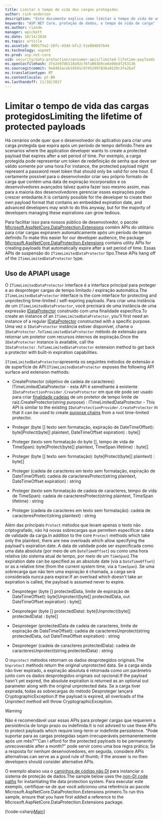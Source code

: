 ```yaml
---
title: Limitar o tempo de vida das cargas protegidos
author: rick-anderson
description: "Este documento explica como limitar o tempo de vida de uma carga protegido usando as APIs de proteção de dados ASP.NET Core."
keywords: "ASP.NET Core, proteção de dados, o tempo de vida de carga"
ms.author: riande
manager: wpickett
ms.date: 10/14/2016
ms.topic: article
ms.assetid: 000175e2-10fc-43dd-bfc2-51e004b97b44
ms.technology: aspnet
ms.prod: asp.net-core
uid: security/data-protection/consumer-apis/limited-lifetime-payloads
ms.openlocfilehash: 3fe2e97db118a92cf6fa003b9ce8a9dedf253136
ms.sourcegitcommit: 9a9483aceb34591c97451997036a9120c3fe2baf
ms.translationtype: MT
ms.contentlocale: pt-BR
ms.lasthandoff: 11/10/2017
---
```

# <a name="limiting-the-lifetime-of-protected-payloads"></a><span data-ttu-id="cccd8-104">Limitar o tempo de vida das cargas protegidos</span><span class="sxs-lookup"><span data-stu-id="cccd8-104">Limiting the lifetime of protected payloads</span></span>

<span data-ttu-id="cccd8-105">Há cenários onde quer que o desenvolvedor do aplicativo para criar uma carga protegida que expira após um período de tempo definido.</span><span class="sxs-lookup"><span data-stu-id="cccd8-105">There are scenarios where the application developer wants to create a protected payload that expires after a set period of time.</span></span> <span data-ttu-id="cccd8-106">Por exemplo, a carga protegida pode representar um token de redefinição de senha que deve ser válido somente por uma hora.</span><span class="sxs-lookup"><span data-stu-id="cccd8-106">For instance, the protected payload might represent a password reset token that should only be valid for one hour.</span></span> <span data-ttu-id="cccd8-107">É certamente possível para o desenvolvedor criar seu próprio formato de carga que contém uma data de expiração incorporados e os desenvolvedores avançados talvez queira fazer isso mesmo assim, mas para a maioria dos desenvolvedores gerenciar esses expirações pode crescer entediante.</span><span class="sxs-lookup"><span data-stu-id="cccd8-107">It is certainly possible for the developer to create their own payload format that contains an embedded expiration date, and advanced developers may wish to do this anyway, but for the majority of developers managing these expirations can grow tedious.</span></span>

<span data-ttu-id="cccd8-108">Para facilitar isso para nossos público de desenvolvedor, o pacote [Microsoft.AspNetCore.DataProtection.Extensions](https://www.nuget.org/packages/Microsoft.AspNetCore.DataProtection.Extensions/) contém APIs do utilitário para criar cargas expirarem automaticamente após um período de tempo definido.</span><span class="sxs-lookup"><span data-stu-id="cccd8-108">To make this easier for our developer audience, the package [Microsoft.AspNetCore.DataProtection.Extensions](https://www.nuget.org/packages/Microsoft.AspNetCore.DataProtection.Extensions/) contains utility APIs for creating payloads that automatically expire after a set period of time.</span></span> <span data-ttu-id="cccd8-109">Essas APIs de suspensão do `ITimeLimitedDataProtector` tipo.</span><span class="sxs-lookup"><span data-stu-id="cccd8-109">These APIs hang off of the `ITimeLimitedDataProtector` type.</span></span>

## <a name="api-usage"></a><span data-ttu-id="cccd8-110">Uso de API</span><span class="sxs-lookup"><span data-stu-id="cccd8-110">API usage</span></span>

<span data-ttu-id="cccd8-111">O `ITimeLimitedDataProtector` interface é a interface principal para proteger e ao desproteger cargas de tempo limitado / expiração automática.</span><span class="sxs-lookup"><span data-stu-id="cccd8-111">The `ITimeLimitedDataProtector` interface is the core interface for protecting and unprotecting time-limited / self-expiring payloads.</span></span> <span data-ttu-id="cccd8-112">Para criar uma instância de um `ITimeLimitedDataProtector`, você precisará de uma instância de uma expressão [IDataProtector](overview.md) construído com uma finalidade específica.</span><span class="sxs-lookup"><span data-stu-id="cccd8-112">To create an instance of an `ITimeLimitedDataProtector`, you'll first need an instance of a regular [IDataProtector](overview.md) constructed with a specific purpose.</span></span> <span data-ttu-id="cccd8-113">Uma vez o `IDataProtector` instância estiver disponível, chame o `IDataProtector.ToTimeLimitedDataProtector` método de extensão para retornar um protetor com recursos internos de expiração.</span><span class="sxs-lookup"><span data-stu-id="cccd8-113">Once the `IDataProtector` instance is available, call the `IDataProtector.ToTimeLimitedDataProtector` extension method to get back a protector with built-in expiration capabilities.</span></span>

<span data-ttu-id="cccd8-114">`ITimeLimitedDataProtector`apresenta os seguintes métodos de extensão e de superfície de API:</span><span class="sxs-lookup"><span data-stu-id="cccd8-114">`ITimeLimitedDataProtector` exposes the following API surface and extension methods:</span></span>

* <span data-ttu-id="cccd8-115">CreateProtector (objetivo de cadeia de caracteres): ITimeLimitedDataProtector - esta API é semelhante à existente `IDataProtectionProvider.CreateProtector` em que ele pode ser usado para criar [finalidade cadeias](purpose-strings.md) de um protetor de tempo limite de raiz.</span><span class="sxs-lookup"><span data-stu-id="cccd8-115">CreateProtector(string purpose) : ITimeLimitedDataProtector - This API is similar to the existing `IDataProtectionProvider.CreateProtector` in that it can be used to create [purpose chains](purpose-strings.md) from a root time-limited protector.</span></span>

* <span data-ttu-id="cccd8-116">Proteger (byte [] texto sem formatação, expiração de DateTimeOffset): byte]</span><span class="sxs-lookup"><span data-stu-id="cccd8-116">Protect(byte[] plaintext, DateTimeOffset expiration) : byte[]</span></span>

* <span data-ttu-id="cccd8-117">Proteger (texto sem formatação do byte [], tempo de vida de TimeSpan): byte]</span><span class="sxs-lookup"><span data-stu-id="cccd8-117">Protect(byte[] plaintext, TimeSpan lifetime) : byte[]</span></span>

* <span data-ttu-id="cccd8-118">Proteger (byte [] texto sem formatação): byte]</span><span class="sxs-lookup"><span data-stu-id="cccd8-118">Protect(byte[] plaintext) : byte[]</span></span>

* <span data-ttu-id="cccd8-119">Proteger (cadeia de caracteres em texto sem formatação, expiração de DateTimeOffset): cadeia de caracteres</span><span class="sxs-lookup"><span data-stu-id="cccd8-119">Protect(string plaintext, DateTimeOffset expiration) : string</span></span>

* <span data-ttu-id="cccd8-120">Proteger (texto sem formatação de cadeia de caracteres, tempo de vida de TimeSpan): cadeia de caracteres</span><span class="sxs-lookup"><span data-stu-id="cccd8-120">Protect(string plaintext, TimeSpan lifetime) : string</span></span>

* <span data-ttu-id="cccd8-121">Proteger (cadeia de caracteres em texto sem formatação): cadeia de caracteres</span><span class="sxs-lookup"><span data-stu-id="cccd8-121">Protect(string plaintext) : string</span></span>

<span data-ttu-id="cccd8-122">Além das principais `Protect` métodos que levam apenas o texto não criptografado, não há novas sobrecargas que permitem especificar a data de validade da carga.</span><span class="sxs-lookup"><span data-stu-id="cccd8-122">In addition to the core `Protect` methods which take only the plaintext, there are new overloads which allow specifying the payload's expiration date.</span></span> <span data-ttu-id="cccd8-123">A data de validade pode ser especificada como uma data absoluta (por meio de um `DateTimeOffset`) ou como uma hora relativa (do sistema atual de tempo, por meio de um `TimeSpan`).</span><span class="sxs-lookup"><span data-stu-id="cccd8-123">The expiration date can be specified as an absolute date (via a `DateTimeOffset`) or as a relative time (from the current system time, via a `TimeSpan`).</span></span> <span data-ttu-id="cccd8-124">Se uma sobrecarga que não tem uma expiração é chamada, a carga será considerada nunca para expirar.</span><span class="sxs-lookup"><span data-stu-id="cccd8-124">If an overload which doesn't take an expiration is called, the payload is assumed never to expire.</span></span>

* <span data-ttu-id="cccd8-125">Desproteger (byte [] protectedData, limite de expiração de DateTimeOffset): byte]</span><span class="sxs-lookup"><span data-stu-id="cccd8-125">Unprotect(byte[] protectedData, out DateTimeOffset expiration) : byte[]</span></span>

* <span data-ttu-id="cccd8-126">Desproteger (byte [] protectedData): byte]</span><span class="sxs-lookup"><span data-stu-id="cccd8-126">Unprotect(byte[] protectedData) : byte[]</span></span>

* <span data-ttu-id="cccd8-127">Desproteger (protectedData de cadeia de caracteres, limite de expiração de DateTimeOffset): cadeia de caracteres</span><span class="sxs-lookup"><span data-stu-id="cccd8-127">Unprotect(string protectedData, out DateTimeOffset expiration) : string</span></span>

* <span data-ttu-id="cccd8-128">Desproteger (cadeia de caracteres protectedData): cadeia de caracteres</span><span class="sxs-lookup"><span data-stu-id="cccd8-128">Unprotect(string protectedData) : string</span></span>

<span data-ttu-id="cccd8-129">O `Unprotect` métodos retornam os dados desprotegidos originais.</span><span class="sxs-lookup"><span data-stu-id="cccd8-129">The `Unprotect` methods return the original unprotected data.</span></span> <span data-ttu-id="cccd8-130">Se a carga ainda não tiver expirado, a expiração absoluta é retornada como um parâmetro junto com os dados desprotegidos originais out opcional.</span><span class="sxs-lookup"><span data-stu-id="cccd8-130">If the payload hasn't yet expired, the absolute expiration is returned as an optional out parameter along with the original unprotected data.</span></span> <span data-ttu-id="cccd8-131">Se a carga tiver expirada, todas as sobrecargas do método Desproteger lançará CryptographicException.</span><span class="sxs-lookup"><span data-stu-id="cccd8-131">If the payload is expired, all overloads of the Unprotect method will throw CryptographicException.</span></span>

>[!WARNING]
> <span data-ttu-id="cccd8-132">Não é recomendável usar essas APIs para proteger cargas que requerem a persistência de longo prazo ou indefinida.</span><span class="sxs-lookup"><span data-stu-id="cccd8-132">It is not advised to use these APIs to protect payloads which require long-term or indefinite persistence.</span></span> <span data-ttu-id="cccd8-133">"Pode suportar para as cargas protegidas sejam irrecuperáveis permanentemente após um mês?"</span><span class="sxs-lookup"><span data-stu-id="cccd8-133">"Can I afford for the protected payloads to be permanently unrecoverable after a month?"</span></span> <span data-ttu-id="cccd8-134">pode servir como uma boa regra prática; Se a resposta for nenhum desenvolvedores, em seguida, considere APIs alternativas.</span><span class="sxs-lookup"><span data-stu-id="cccd8-134">can serve as a good rule of thumb; if the answer is no then developers should consider alternative APIs.</span></span>

<span data-ttu-id="cccd8-135">O exemplo abaixo usa o [caminhos de código não DI](../configuration/non-di-scenarios.md) para instanciar o sistema de proteção de dados.</span><span class="sxs-lookup"><span data-stu-id="cccd8-135">The sample below uses the [non-DI code paths](../configuration/non-di-scenarios.md) for instantiating the data protection system.</span></span> <span data-ttu-id="cccd8-136">Para executar este exemplo, certifique-se de que você adicionou uma referência ao pacote Microsoft.AspNetCore.DataProtection.Extensions primeiro.</span><span class="sxs-lookup"><span data-stu-id="cccd8-136">To run this sample, ensure that you have first added a reference to the Microsoft.AspNetCore.DataProtection.Extensions package.</span></span>

[!code-csharp[Main](limited-lifetime-payloads/samples/limitedlifetimepayloads.cs)]
